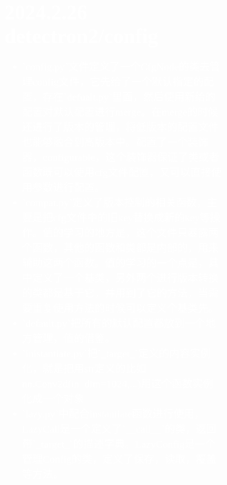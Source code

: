 <h1><font face="黑体" size=10 color=white>2024.2.26 detectron2/config</font></h1>
<font face="宋体" size=5 color=white>
<ul>
    <li>`config.py`文件定义了一个CfgNode的类去管理config文件，它先给了一个默认指定的配置，存在`defualt.py`里面，然后使用新给的配置对默认配置进行merge。在merge的时候还进行了版本的管理，将低版本的配置文件也能够融合到高版本中。配置了一个装饰器，configurable，这个装饰器保证了类或者函数既可以使用cfg文件配置，又可以直接使用参数进行配置。    </li>
    <li>`compat.py`定义了版本控制的相关函数，主要是把cfg文件中的旧key替换成新的key等操作。值的学习的地方是，这个文件只暴露两个函数，其他的函数和类都是内部的，用来辅助这两个函数。值的学习的一个点是，其中定义了一个基类，另外两个进行版本转换的类都是基于它，并用到了它的方法，当需要重复使用方法的时候可以定义个基类先。</li>
    <li>`default.py`把所有的默认配置都放到一个地方管理，值的借鉴。</li>
    <li>`inistantiate.py`把`_target_`定义的内容实例化，就是把用str定义的比如nn.Conv2d(in_dim=1024,...)用这个函数实例化成一个对象</li>
    <li>`lazy.py`中配合instantiate函数进行使用，LazyCall是一个定义了`__call__`的类，返回带`_target_`的描述字典。LazyConfig是一个管理Config的类，定义了保存，读取，覆盖等方法。</li>


</ul>


</font>

